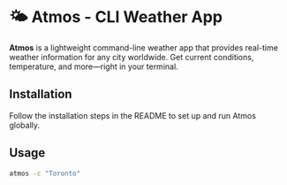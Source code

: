 # 🌤️ Atmos - CLI Weather App

**Atmos** is a lightweight command-line weather app that provides real-time weather information for any city worldwide. Get current conditions, temperature, and more—right in your terminal.

## Installation
Follow the installation steps in the README to set up and run Atmos globally.

## Usage
```bash
atmos -c "Toronto"
